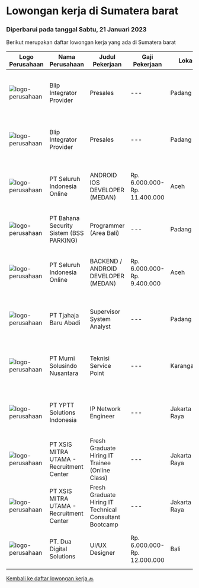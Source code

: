 
  # Lowongan kerja di Sumatera barat

  ### Diperbarui pada tanggal Sabtu, 21 Januari 2023

  Berikut merupakan daftar lowongan kerja yang ada di Sumatera barat

  |Logo Perusahaan | Nama Perusahaan | Judul Pekerjaan | Gaji Pekerjaan | Lokasi | Deskripsi | Tanggal diunggah | Pranala |
  | -------------- | --------------- | --------------- | --------- | --------- | -------------- | ------- | ----------- |
  |![logo-perusahaan](https://i.ibb.co/sqvTCh9/112815900-stock-vector-no-image-available-icon-flat-vector.webp)|Blip Integrator Provider|Presales|---|Padang|Pendidikan minimal D3 Jaringan Informatika Berpengalaman dibidang Industri IT atau  ISP (Internet Service Provider) minimal 1 tahun Menguasai Mikrotik...|Jumat, 20 Januari 2023|https://www.jobstreet.co.id/id/job/presales-1034283829?token=0~48b4f3dc-b956-407f-aedd-e64dbf87e6fe&sectionRank=1&jobId=jobstreet-id-job-1034283829|
|![logo-perusahaan](https://i.ibb.co/sqvTCh9/112815900-stock-vector-no-image-available-icon-flat-vector.webp)|Blip Integrator Provider|Presales|---|Padang|Pendidikan minimal D3 Jaringan Informatika Berpengalaman dibidang Industri IT atau  ISP (Internet Service Provider) minimal 1 tahun Menguasai Mikrotik...|Jumat, 20 Januari 2023|https://www.jobstreet.co.id/id/job/presales-1034439522?token=0~48b4f3dc-b956-407f-aedd-e64dbf87e6fe&sectionRank=2&jobId=jobstreet-id-job-1034439522|
|![logo-perusahaan](https://image-service-cdn.seek.com.au/c768f0670f8f8212da7de609b6af9d0b2e5134cc/ee4dce1061f3f616224767ad58cb2fc751b8d2dc)|PT Seluruh Indonesia Online|ANDROID IOS DEVELOPER (MEDAN)|Rp. 6.000.000-Rp. 11.400.000|Aceh|Semua programmer boleh melamar termasuk junior dan seniorAndroid IOS developer yang berpengalaman di butuhkan untuk di MedanBack End Engineer / front...|Selasa, 17 Januari 2023|https://www.jobstreet.co.id/id/job/android-ios-developer-medan-4163183?token=0~48b4f3dc-b956-407f-aedd-e64dbf87e6fe&sectionRank=3&jobId=jobstreet-id-job-4163183|
|![logo-perusahaan](https://i.ibb.co/sqvTCh9/112815900-stock-vector-no-image-available-icon-flat-vector.webp)|PT Bahana Security Sistem (BSS PARKING)|Programmer (Area Bali)|---|Padang|Kualifikasi:  • Pria/Wanita Usia Maks 30 Tahun• Komunikatif, dapat bekerja dalam Team &amp; Individu• Pendidikan minimal D3 (Jurusan Teknik...|Jumat, 20 Januari 2023|https://www.jobstreet.co.id/id/job/programmer-area-bali-1034267415?token=0~48b4f3dc-b956-407f-aedd-e64dbf87e6fe&sectionRank=4&jobId=jobstreet-id-job-1034267415|
|![logo-perusahaan](https://image-service-cdn.seek.com.au/0b0211cd04dfde6741552748d1d29459a06346af/ee4dce1061f3f616224767ad58cb2fc751b8d2dc)|PT Seluruh Indonesia Online|BACKEND / ANDROID DEVELOPER (MEDAN)|Rp. 6.000.000-Rp. 9.400.000|Aceh|Kami memiliki lowongan untuk frontend, backend and android developerBack End Engineer1. Memiliki pengalaman dalam membangun RESTful APIs2. Menguasai...|Senin, 16 Januari 2023|https://www.jobstreet.co.id/id/job/backend-android-developer-medan-4185059?token=0~48b4f3dc-b956-407f-aedd-e64dbf87e6fe&sectionRank=5&jobId=jobstreet-id-job-4185059|
|![logo-perusahaan](https://i.ibb.co/sqvTCh9/112815900-stock-vector-no-image-available-icon-flat-vector.webp)|PT Tjahaja Baru Abadi|Supervisor System Analyst|---|Padang|Job Descriptions: Provide strategic leadership to drive the design, realization and operationalization of business process and data structure design...|Selasa, 10 Januari 2023|https://www.jobstreet.co.id/id/job/supervisor-system-analyst-4156723?token=0~48b4f3dc-b956-407f-aedd-e64dbf87e6fe&sectionRank=6&jobId=jobstreet-id-job-4156723|
|![logo-perusahaan](https://image-service-cdn.seek.com.au/ac1a14aaff971ca3957d22e9f2c18e5dbf9e94e6/ee4dce1061f3f616224767ad58cb2fc751b8d2dc)|PT Murni Solusindo Nusantara|Teknisi Service Point|---|Karangasem|DESKRIPSI PEKERJAAN: Melakukan PM (Preventive Maintenance) dan CM (Corrective Maintenance) ke customer sesuai dengan SLA yang sudah ditetapkan....|Senin, 09 Januari 2023|https://www.jobstreet.co.id/id/job/teknisi-service-point-4173744?token=0~48b4f3dc-b956-407f-aedd-e64dbf87e6fe&sectionRank=7&jobId=jobstreet-id-job-4173744|
|![logo-perusahaan](https://image-service-cdn.seek.com.au/b19dcc8e0d8c72885364e59d748de360bc3571ed/ee4dce1061f3f616224767ad58cb2fc751b8d2dc)|PT YPTT Solutions Indonesia|IP Network Engineer|---|Jakarta Raya|RESPONSIBILTIES: Responsible for Switch and Router installation, commissioning, testing, integration,and maintenance of IP network equipments IP...|Jumat, 06 Januari 2023|https://www.jobstreet.co.id/id/job/ip-network-engineer-4171961?token=0~48b4f3dc-b956-407f-aedd-e64dbf87e6fe&sectionRank=8&jobId=jobstreet-id-job-4171961|
|![logo-perusahaan](https://image-service-cdn.seek.com.au/fa12dd378bd230f83b9ccd636b4121ebbb347455/ee4dce1061f3f616224767ad58cb2fc751b8d2dc)|PT XSIS MITRA UTAMA - Recruitment Center|Fresh Graduate Hiring IT Trainee (Online Class)|---|Jakarta Raya|What we offer you: Integrated Training Full Stack specialist in Java (online class training) Soft Skills Training. Real &amp; varied experiences (IT...|Jumat, 06 Januari 2023|https://www.jobstreet.co.id/id/job/fresh-graduate-hiring-it-trainee-online-class-4171088?token=0~48b4f3dc-b956-407f-aedd-e64dbf87e6fe&sectionRank=9&jobId=jobstreet-id-job-4171088|
|![logo-perusahaan](https://image-service-cdn.seek.com.au/000a5b18c118c79ba2af2625d922fca29ab31cc9/ee4dce1061f3f616224767ad58cb2fc751b8d2dc)|PT XSIS MITRA UTAMA - Recruitment Center|Fresh Graduate Hiring IT Technical Consultant Bootcamp|---|Jakarta Raya|What we offer you: Integrated Training Full Stack specialist in Java/.Net/Quality Assurance Soft Skills Training. Real &amp; varied experiences (IT...|Jumat, 23 Desember 2022|https://www.jobstreet.co.id/id/job/fresh-graduate-hiring-it-technical-consultant-bootcamp-4155431?token=0~48b4f3dc-b956-407f-aedd-e64dbf87e6fe&sectionRank=10&jobId=jobstreet-id-job-4155431|
|![logo-perusahaan](https://image-service-cdn.seek.com.au/88b73afb9dce87178b763e985c68ae57d7794b34/ee4dce1061f3f616224767ad58cb2fc751b8d2dc)|PT. Dua Digital Solutions|UI/UX Designer|Rp. 6.000.000-Rp. 12.000.000|Bali|Are you a UI/UX designer with experience designing websites and apps?Do you like to work remotely? We’re seeking skilled independent designers to join...|Kamis, 22 Desember 2022|https://www.jobstreet.co.id/id/job/ui-ux-designer-4153197?token=0~48b4f3dc-b956-407f-aedd-e64dbf87e6fe&sectionRank=11&jobId=jobstreet-id-job-4153197|


  [Kembali ke daftar lowongan kerja 🔙](../README.md#daftar-lowongan-kerja)
  
